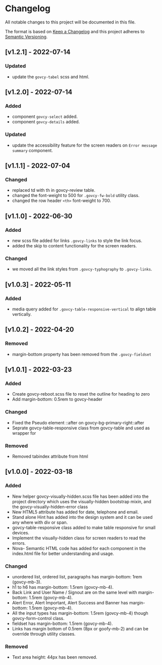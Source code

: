 # Changelog
 
All notable changes to this project will be documented in this file.
 
The format is based on [Keep a Changelog](https://keepachangelog.com/en/1.0.0/)
and this project adheres to [Semantic Versioning](https://semver.org/spec/v2.0.0.html).

## [v1.2.1] - 2022-07-14
### Updated

- update the `govcy-tabel` scss and html.
## [v1.2.0] - 2022-07-14

### Added

- component `govcy-select` added.
- component `govcy-details` added.

### Updated

- update the accessibility feature for the screen readers on `Error message summary` component.

## [v1.1.1] - 2022-07-04

### Changed

- replaced td with th in govcy-review table.
- changed the font-weight to 500 for `.govcy-fw-bold` utility class.
- changed the row header `<th>` font-weight to 700.

## [v1.1.0] - 2022-06-30

### Added

- new scss file added for links `.govcy-links` to style the link focus.
- added the skip to content functionality for the screen readers.

### Changed

- we moved all the link styles from `.govcy-typhography` to `.govcy-links`.

## [v1.0.3] - 2022-05-11

### Added

- media query added for `.govcy-table-responsive-vertical` to align table vertically. 

## [v1.0.2] - 2022-04-20

### Removed

- margin-bottom property has been removed from the `.govcy-fieldset`


## [v1.0.1] - 2022-03-23

### Added

- Create govcy-reboot.scss file to reset the outline for heading to zero
- Add margin-bottom: 0.5rem to govcy-header

### Changed

- Fixed the Pseudo element ::after on govcy-bg-primary-right::after
- Seprate govcy-table-responsive class from govcy-table and used as wrapper for

### Removed

- Removed tabindex attribute from html


## [v1.0.0] - 2022-03-18


### Added

- New helper govcy-visually-hidden.scss file has been added into the project directory which uses the visually-hidden bootstrap mixin, and the govcy-visually-hidden-error class 
- New HTML5 attribute has added for date, telephone and email.
- Stand alone Hint has added into the design system and it can be used any where with div or span.
- govcy-table-responsive class added to make table responsive for small devices.
- Implement the visually-hidden class for screen readers to read the errors.
- Nova- Semantic HTML code has added for each component in the index.html file for better understanding and usage.


### Changed

- unordered list, ordered list, paragraphs has margin-bottom: 1rem (govcy-mb-3).
- h1 to h6 has margin-bottom: 1.5rem (govcy-mb-4).
- Back Link and User Name / Signout are on the same level with margin-bottom: 1.5rem (govcy-mb-4).
- Alert Error, Alert Important, Alert Success and Banner has margin-bottom: 1.5rem (govcy-mb-4).
- All the input types has margin-bottom: 1.5rem (govcy-mb-4) though govcy-form-control class.
- fieldset has margin-bottom: 1.5rem (govcy-mb-4).
- Links has margin bottom of 0.5rem (8px or goofy-mb-2) and can be override through utility classes.


### Removed
- Text area height: 44px has been removed.


